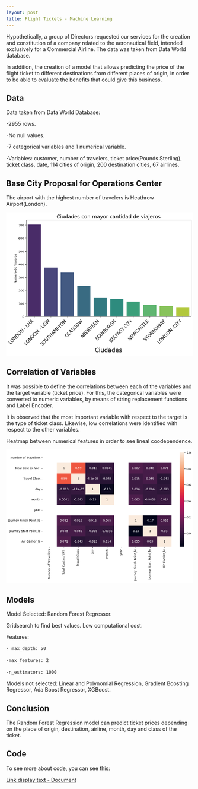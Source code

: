 ```yaml
---
layout: post
title: Flight Tickets - Machine Learning
---
```


Hypothetically, a group of Directors requested our services for the creation and constitution of a company related to the aeronautical field, intended exclusively for a Commercial Airline. The data was taken from Data World database.

In addition, the creation of a model that allows predicting the price of the flight ticket to different destinations from different places of origin, in order to be able to evaluate the benefits that
could give this business.

## Data

Data taken from Data World Database:

-2955 rows.

-No null values.

-7 categorical variables and 1 numerical variable.

-Variables: customer, number of travelers, ticket price(Pounds Sterling), ticket class, date, 114 cities of origin, 200 destination cities, 67 airlines.

## Base City Proposal for Operations Center

The airport with the highest number of travelers is Heathrow Airport(London).

![Getting Started](https://raw.githubusercontent.com/carlos-hernandez1993/images_machinelearning/main/images/imagen1.png)

## Correlation of Variables

It was possible to define the correlations between each of the variables and the target variable (ticket price). For this, the categorical variables were converted to numeric variables, by means of string replacement functions and Label Encoder.

It is observed that the most important variable with respect to the target is the type of ticket class. Likewise, low correlations were identified with respect to the other variables.

Heatmap between numerical features in order to see lineal coodependence.

![Getting Started](https://raw.githubusercontent.com/carlos-hernandez1993/images_machinelearning/main/images/imahen%2010.png)

## Models

Model Selected: Random Forest Regressor.

Gridsearch to find best values. Low computational cost.

Features: 

    - max_depth: 50
    
    -max_features: 2

    -n_estimators: 1000

Models not selected: Linear and Polynomial Regression, Gradient Boosting Regressor, Ada Boost Regressor, XGBoost.

## Conclusion

The Random Forest Regression model can predict ticket prices depending on the place of origin, destination, airline, month, day and class of the ticket.

## Code

To see more about code, you can see this: 

[Link display text - Document](https://github.com/carlos-hernandez1993/BOOTCAMP_MACHINE_LEARNING)
